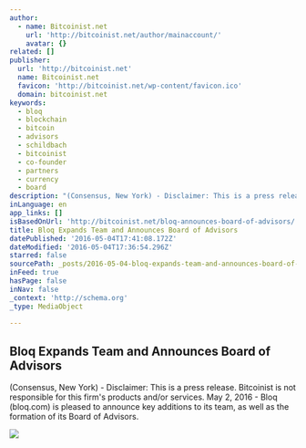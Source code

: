 ```yaml
---
author:
  - name: Bitcoinist.net
    url: 'http://bitcoinist.net/author/mainaccount/'
    avatar: {}
related: []
publisher:
  url: 'http://bitcoinist.net'
  name: Bitcoinist.net
  favicon: 'http://bitcoinist.net/wp-content/favicon.ico'
  domain: bitcoinist.net
keywords:
  - bloq
  - blockchain
  - bitcoin
  - advisors
  - schildbach
  - bitcoinist
  - co-founder
  - partners
  - currency
  - board
description: "(Consensus, New York) - Disclaimer: This is a press release. Bitcoinist is not responsible for this firm's products and/or services. May 2, 2016 - Bloq (bloq.com) is pleased to announce key additions to its team, as well as the formation of its Board of Advisors."
inLanguage: en
app_links: []
isBasedOnUrl: 'http://bitcoinist.net/bloq-announces-board-of-advisors/'
title: Bloq Expands Team and Announces Board of Advisors
datePublished: '2016-05-04T17:41:08.172Z'
dateModified: '2016-05-04T17:36:54.296Z'
starred: false
sourcePath: _posts/2016-05-04-bloq-expands-team-and-announces-board-of-advisors.md
inFeed: true
hasPage: false
inNav: false
_context: 'http://schema.org'
_type: MediaObject

---
```

<article style=""><h1>Bloq Expands Team and Announces Board of Advisors</h1><p>(Consensus, New York) - Disclaimer: This is a press release. Bitcoinist is not responsible for this firm's products and/or services. May 2, 2016 - Bloq (bloq.com) is pleased to announce key additions to its team, as well as the formation of its Board of Advisors.</p><img src="http://bitcoinist.net/wp-content/uploads/2016/05/bloq-PR-Cover.png" /></article>